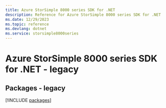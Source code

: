 ```yaml
---
title: Azure StorSimple 8000 series SDK for .NET
description: Reference for Azure StorSimple 8000 series SDK for .NET
ms.date: 12/29/2023
ms.topic: reference
ms.devlang: dotnet
ms.service: storsimple8000series
---
```

# Azure StorSimple 8000 series SDK for .NET - legacy
## Packages - legacy
[!INCLUDE [packages](storsimple-8000-series-index.md)]